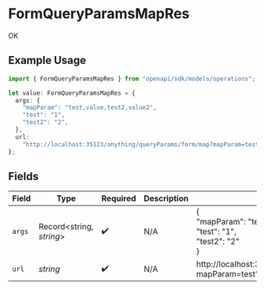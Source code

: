 # FormQueryParamsMapRes

OK

## Example Usage

```typescript
import { FormQueryParamsMapRes } from "openapi/sdk/models/operations";

let value: FormQueryParamsMapRes = {
  args: {
    "mapParam": "test,value,test2,value2",
    "test": "1",
    "test2": "2",
  },
  url:
    "http://localhost:35123/anything/queryParams/form/map?mapParam=test%2Cvalue%2Ctest2%2Cvalue2&test=1&test2=2",
};
```

## Fields

| Field                                                                                                      | Type                                                                                                       | Required                                                                                                   | Description                                                                                                | Example                                                                                                    |
| ---------------------------------------------------------------------------------------------------------- | ---------------------------------------------------------------------------------------------------------- | ---------------------------------------------------------------------------------------------------------- | ---------------------------------------------------------------------------------------------------------- | ---------------------------------------------------------------------------------------------------------- |
| `args`                                                                                                     | Record<string, *string*>                                                                                   | :heavy_check_mark:                                                                                         | N/A                                                                                                        | {<br/>"mapParam": "test,value,test2,value2",<br/>"test": "1",<br/>"test2": "2"<br/>}                       |
| `url`                                                                                                      | *string*                                                                                                   | :heavy_check_mark:                                                                                         | N/A                                                                                                        | http://localhost:35123/anything/queryParams/form/map?mapParam=test%2Cvalue%2Ctest2%2Cvalue2&test=1&test2=2 |
